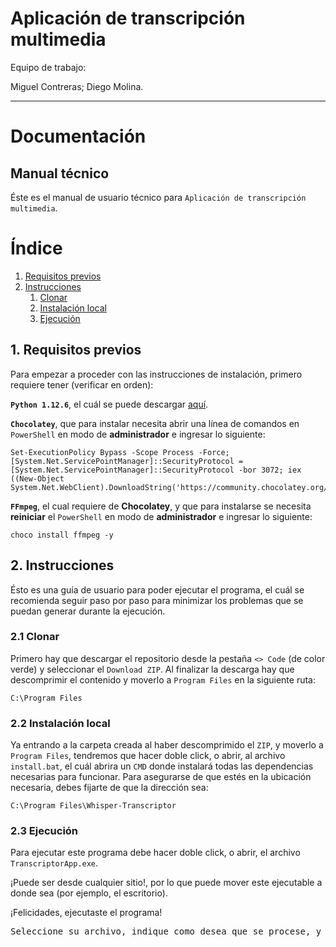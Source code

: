 # **Aplicación de transcripción multimedia**

Equipo de trabajo:

Miguel Contreras; Diego Molina.

---
# **Documentación**
## **Manual técnico**

Éste es el manual de usuario técnico para `Aplicación de transcripción multimedia`.

# **Índice**

1. [Requisitos previos](#1-requisitos-previos)
2. [Instrucciones](#2-instrucciones)
    1. [Clonar](#21-clonar)
    2. [Instalación local](#22-instalación-local)
    3. [Ejecución](#23-ejecución)

## **1. Requisitos previos**
Para empezar a proceder con las instrucciones de instalación, primero requiere tener (verificar en orden):

**`Python 1.12.6`**, el cuál se puede descargar [aquí](https://www.python.org/downloads/release/python-3126/).

**`Chocolatey`**, que para instalar necesita abrir una línea de comandos en `PowerShell` en modo de **administrador** e ingresar lo siguiente:
```
Set-ExecutionPolicy Bypass -Scope Process -Force; [System.Net.ServicePointManager]::SecurityProtocol = [System.Net.ServicePointManager]::SecurityProtocol -bor 3072; iex ((New-Object System.Net.WebClient).DownloadString('https://community.chocolatey.org/install.ps1'))
```

**`FFmpeg`**, el cual requiere de **Chocolatey**, y que para instalarse se necesita **reiniciar** el `PowerShell` en modo de **administrador** e ingresar lo siguiente:
```
choco install ffmpeg -y
```

## **2. Instrucciones**
Ésto es una guía de usuario para poder ejecutar el programa, el cuál se recomienda seguir paso por paso para minimizar los problemas que se puedan generar durante la ejecución.

### **2.1 Clonar**

Primero hay que descargar el repositorio desde la pestaña `<> Code` (de color verde) y seleccionar el `Download ZIP`. Al finalizar la descarga hay que descomprimir el contenido y moverlo a `Program Files` en la siguiente ruta:
```
C:\Program Files
```

### **2.2 Instalación local**

Ya entrando a la carpeta creada al haber descomprimido el `ZIP`, y moverlo a `Program Files`, tendremos que hacer doble click, o abrir, al archivo `install.bat`, el cuál abrira un `CMD` donde instalará todas las dependencias necesarias para funcionar. Para asegurarse de que estés en la ubicación necesaria, debes fijarte de que la dirección sea:
```
C:\Program Files\Whisper-Transcriptor
```

### **2.3 Ejecución**

Para ejecutar este programa debe hacer doble click, o abrir, el archivo `TranscriptorApp.exe`.

¡Puede ser desde cualquier sitio!, por lo que puede mover este ejecutable a donde sea (por ejemplo, el escritorio).

¡Felicidades, ejecutaste el programa!

<pre>Seleccione su archivo, indique como desea que se procese, y ¡a transcribir!</pre>
